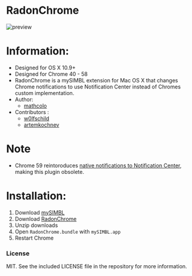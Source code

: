 # RadonChrome

![preview](preview.png)

# Information:

- Designed for OS X 10.9+
- Designed for Chrome 40 - 58
- RadonChrome is a mySIMBL extension for Mac OS X that changes Chrome notifications to use Notification Center instead of Chromes custom implementation.
- Author:
    - [mathcolo](https://github.com/mathcolo)
- Contributors :
    - [w0lfschild](https://github.com/w0lfschild)
    - [artemkochnev](https://github.com/artemkochnev)

# Note

- Chrome 59 reintoroduces [native notifications to Notification Center](https://developers.google.com/web/updates/2017/05/nic59#macnot), making this plugin obsolete.

# Installation:

1. Download [mySIMBL](https://github.com/w0lfschild/app_updates/raw/master/mySIMBL/mySIMBL_0.2.5.zip)
2. Download [RadonChrome](https://github.com/w0lfschild/RadonChrome/raw/master/build/RadonChrome.zip)
3. Unzip downloads
4. Open `RadonChrome.bundle` with `mySIMBL.app`
5. Restart Chrome

### License
MIT. See the included LICENSE file in the repository for more information.

